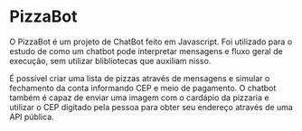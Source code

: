 # PizzaBot
 
O PizzaBot é um projeto de ChatBot feito em Javascript. Foi utilizado para o estudo de como um chatbot pode interpretar mensagens e fluxo geral de execução, sem utilizar blibliotecas que auxiliam nisso.

É possível criar uma lista de pizzas através de mensagens e simular o fechamento da conta informando CEP e meio de pagamento. O chatbot também é capaz de enviar uma imagem com o cardápio da pizzaria e utilizar o CEP digitado pela pessoa para obter seu endereço através de uma API pública.
